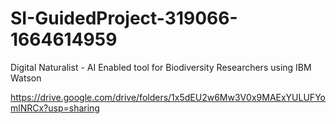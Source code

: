 # SI-GuidedProject-319066-1664614959
Digital Naturalist - AI Enabled tool for Biodiversity Researchers using IBM Watson

https://drive.google.com/drive/folders/1x5dEU2w6Mw3V0x9MAExYULUFYomlNRCx?usp=sharing
